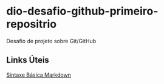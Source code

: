 # dio-desafio-github-primeiro-repositrio
Desafio de projeto sobre Git/GitHub

## Links Úteis 
[Sintaxe Básica Markdown](https://www.markdownguide.org/)
